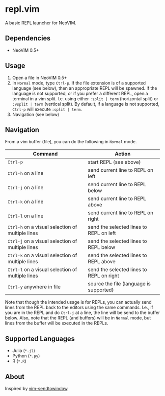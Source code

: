 # repl.vim
A basic REPL launcher for NeoVIM.

## Dependencies
- NeoVIM 0.5+

## Usage
1. Open a file in NeoVIM 0.5+
2. In `Normal` mode, type `Ctrl-p`. If the file extension is of a supported
   language (see below), then an appropriate REPL will be spawned. If the 
   language is not supported, or if you prefer a different REPL, open 
   a terminal in a vim split. I.e. using either `:split | term` (horizontal
   split) or `:vsplit | term` (vertical split). By default, if a language is not
   supported, `Ctrl-p` will execute `:split | term`.
3. Navigation (see below)

## Navigation

From a vim buffer (file), you can do the following in `Normal` mode.

Command                                          | Action
------------------------------------------------ | ----------------------------------------
`Ctrl-p`                                         | start REPL (see above)
`Ctrl-h` on a line                               | send current line to REPL on left
`Ctrl-j` on a line                               | send current line to REPL below
`Ctrl-k` on a line                               | send current line to REPL above
`Ctrl-l` on a line                               | send current line to REPL on right
`Ctrl-h` on a visual selection of multiple lines | send the selected lines to REPL on left
`Ctrl-j` on a visual selection of multiple lines | send the selected lines to REPL below
`Ctrl-k` on a visual selection of multiple lines | send the selected lines to REPL above
`Ctrl-l` on a visual selection of multiple lines | send the selected lines to REPL on right
`Ctrl-y` anywhere in file                        | source the file (language is supported)

Note that though the intended usage is for REPLs, you can actually send lines from the REPL back 
to the editors using the same commands. I.e., if you are in the REPL and do `Ctrl-j` at a line,
the line will be send to the buffer below. Also, note that the REPL (and buffers) will
be in `Normal` mode, but lines from the buffer will be executed in the REPLs.

## Supported Languages
- Julia (`*.jl`)
- Python (`*.py`)
- R (`*.R`)

## About
Inspired by [vim-sendtowindow][1].

[1]: https://github.com/karoliskoncevicius/vim-sendtowindow.
